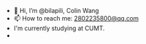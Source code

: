 - 👋 Hi, I’m @bilapili, Colin Wang
- 📫 How to reach me: 2802235800@qq.com
-  I'm currently studying at CUMT.
-
